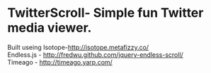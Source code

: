 TwitterScroll- Simple fun Twitter media viewer.
=============
Built useing Isotope-http://isotope.metafizzy.co/
<br>
Endless.js - http://fredwu.github.com/jquery-endless-scroll/
<br>
Timeago - http://timeago.yarp.com/
